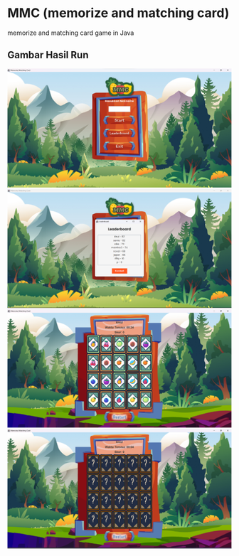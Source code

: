 # MMC (memorize and matching card)
memorize and matching card game in Java

## Gambar Hasil Run

![Hasil Run](/hasilProgram1.png)
![Hasil Run](/hasilProgram2.png)
![Hasil Run](/hasilProgram3.png)
![Hasil Run](/hasilProgram4.png)